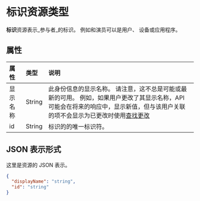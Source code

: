 # <a name="identity-resource-type"></a>标识资源类型

**标识**资源表示_参与者_的标识。 例如和演员可以是用户、 设备或应用程序。

## <a name="properties"></a>属性

| 属性    | 类型   | 说明                                                                                                                                                                                                                                                                                                           |
|:------------|:-------|:----------------------------------------------------------------------------------------------------------------------------------------------------------------------------------------------------------------------------------------------------------------------------------------------------------------------|
| 显示名称 | String | 此身份信息的显示名称。 请注意，这不总是可能或最新的可用。 例如，如果用户更改了其显示名称，API 可能会在将来的响应中，显示新值，但与该用户关联的项不会显示为已更改时使用[查找更改](../api/item_delta.md) |
| id          | String | 标识的的唯一标识符。                                                                                                                                                                                                                                                                                   |

## <a name="json-representation"></a>JSON 表示形式

这里是资源的 JSON 表示。

<!-- {
  "blockType": "resource",
  "optionalProperties": [

  ],
  "@odata.type": "microsoft.graph.identity"
}-->

```json
{
  "displayName": "string",
  "id": "string"
}
```

<!-- uuid: 8fcb5dbc-d5aa-4681-8e31-b001d5168d79
2015-10-25 14:57:30 UTC -->
<!-- {
  "type": "#page.annotation",
  "description": "identity resource",
  "keywords": "",
  "section": "documentation",
  "tocPath": ""
}-->
